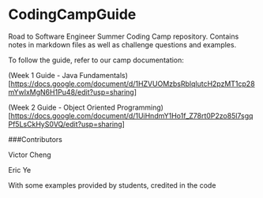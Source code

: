 # CodingCampGuide

Road to Software Engineer Summer Coding Camp repository. Contains notes in markdown files as well as challenge questions and examples.

To follow the guide, refer to our camp documentation:

(Week 1 Guide - Java Fundamentals)[https://docs.google.com/document/d/1HZVUOMzbsRblqlutcH2pzMT1cp28mYwIxMgN6H1Pu48/edit?usp=sharing]

(Week 2 Guide - Object Oriented Programming)[https://docs.google.com/document/d/1UiHndmY1Ho1f_Z78rt0P2zo85l7sgqPf5LsCkHyS0VQ/edit?usp=sharing]

###Contributors

Victor Cheng

Eric Ye

With some examples provided by students, credited in the code
